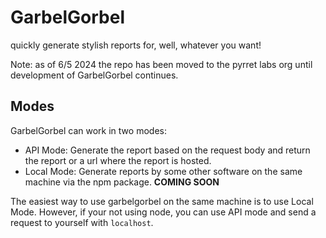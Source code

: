 # GarbelGorbel
quickly generate stylish reports for, well, whatever you want!

Note: as of 6/5 2024 the repo has been moved to the pyrret labs org until development of GarbelGorbel continues.
## Modes
GarbelGorbel can work in two modes:
- API Mode: Generate the report based on the request body and return the report or a url where the report is hosted.
- Local Mode: Generate reports by some other software on the same machine via the npm package. **COMING SOON** <br>

The easiest way to use garbelgorbel on the same machine is to use Local Mode. However, if your not using node, you can use API mode and send a request to yourself with `localhost`.
